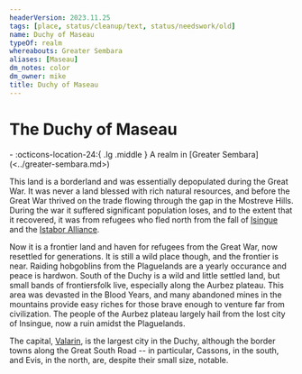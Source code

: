 ```yaml
---
headerVersion: 2023.11.25
tags: [place, status/cleanup/text, status/needswork/old]
name: Duchy of Maseau
typeOf: realm
whereabouts: Greater Sembara
aliases: [Maseau]
dm_notes: color
dm_owner: mike
title: Duchy of Maseau
---
```

# The Duchy of Maseau
<div class="grid cards ext-narrow-margin ext-one-column" markdown>
-    :octicons-location-24:{ .lg .middle } A realm in [Greater Sembara](<../greater-sembara.md>)  
</div>




This land is a borderland and was essentially depopulated during the Great War. It was never a land blessed with rich natural resources, and before the Great War thrived on the trade flowing through the gap in the Mostreve Hills. During the war it suffered significant population loses, and to the extent that it recovered, it was from refugees who fled north from the fall of [Isingue](<../../upper-istaros/isingue.md>) and the [Istabor Alliance](<../../../history/istabor-alliance.md>).

Now it is a frontier land and haven for refugees from the Great War, now resettled for generations. It is still a wild place though, and the frontier is near. Raiding hobgoblins from the Plaguelands are a yearly occurance and peace is hardwon. South of the Duchy is a wild and little settled land, but small bands of frontiersfolk live, especially along the Aurbez plateau. This area was devasted in the Blood Years, and many abandoned mines in the mountains provide easy riches for those brave enough to venture far from civilization. The people of the Aurbez plateau largely hail from the lost city of Insingue, now a ruin amidst the Plaguelands.

The capital, [Valarin](<./valarin.md>), is the largest city in the Duchy, although the border towns along the Great South Road -- in particular, Cassons, in the south, and Evis, in the north, are, despite their small size, notable.




